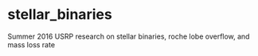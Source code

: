 # stellar_binaries
Summer 2016 USRP research on stellar binaries, roche lobe overflow, and mass loss rate 
